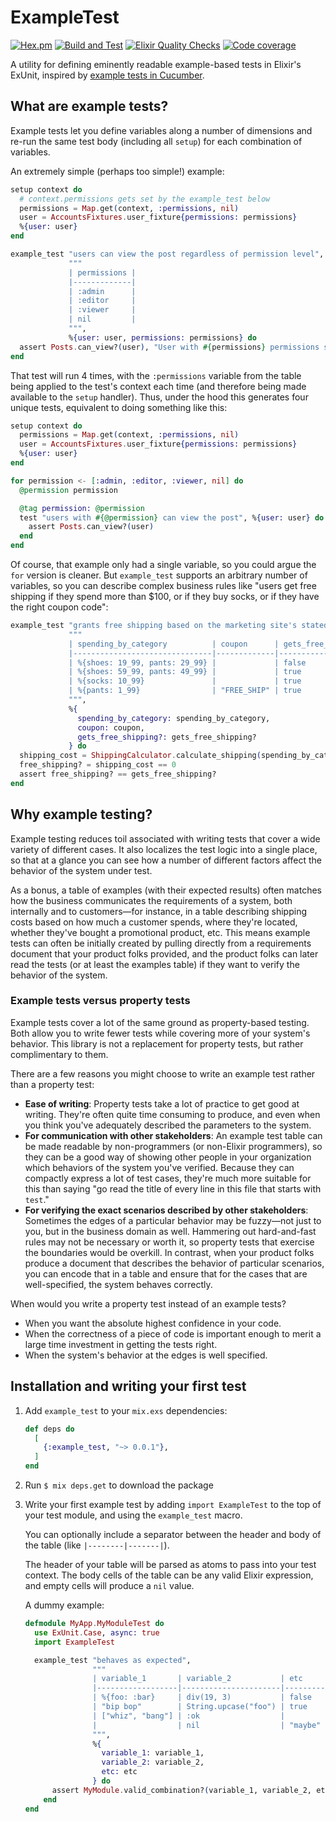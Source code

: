 # ExampleTest

[![Hex.pm](https://img.shields.io/hexpm/v/example_test)](https://hex.pm/packages/example_test) [![Build and Test](https://github.com/s3cur3/example_test/actions/workflows/elixir-build-and-test.yml/badge.svg)](https://github.com/s3cur3/example_test/actions/workflows/elixir-build-and-test.yml) [![Elixir Quality Checks](https://github.com/s3cur3/example_test/actions/workflows/elixir-quality-checks.yml/badge.svg)](https://github.com/s3cur3/example_test/actions/workflows/elixir-quality-checks.yml) [![Code coverage](https://codecov.io/gh/s3cur3/example_test/graph/badge.svg)](https://codecov.io/gh/s3cur3/example_test)

A utility for defining eminently readable example-based tests in 
Elixir's ExUnit, inspired by [example tests in Cucumber](https://cucumber.io/docs/guides/10-minute-tutorial/?lang=java#using-variables-and-examples).

## What are example tests?

Example tests let you define variables along a number of dimensions 
and re-run the same test body (including all `setup`) for each 
combination of variables.

An extremely simple (perhaps too simple!) example:

```elixir
setup context do
  # context.permissions gets set by the example_test below
  permissions = Map.get(context, :permissions, nil)
  user = AccountsFixtures.user_fixture{permissions: permissions}
  %{user: user}
end

example_test "users can view the post regardless of permission level",
             """
             | permissions |
             |-------------|
             | :admin      |
             | :editor     |
             | :viewer     |
             | nil         |
             """,
             %{user: user, permissions: permissions} do
  assert Posts.can_view?(user), "User with #{permissions} permissions should be able to view"
end
```

That test will run 4 times, with the `:permissions` variable from the table 
being applied to the test's context each time (and therefore being made
available to the `setup` handler). Thus, under the hood this generates
four unique tests, equivalent to doing something like this:

```elixir
setup context do
  permissions = Map.get(context, :permissions, nil)
  user = AccountsFixtures.user_fixture{permissions: permissions}
  %{user: user}
end

for permission <- [:admin, :editor, :viewer, nil] do
  @permission permission

  @tag permission: @permission
  test "users with #{@permission} can view the post", %{user: user} do
    assert Posts.can_view?(user)
  end
end
```

Of course, that example only had a single variable, so you could argue
the `for` version is cleaner. But `example_test` supports an arbitrary
number of variables, so you can describe complex business rules like
"users get free shipping if they spend more than $100, or if they buy
socks, or if they have the right coupon code":

```elixir
example_test "grants free shipping based on the marketing site's stated policy",
             """
             | spending_by_category          | coupon      | gets_free_shipping? |
             |-------------------------------|-------------|---------------------|
             | %{shoes: 19_99, pants: 29_99} |             | false               |
             | %{shoes: 59_99, pants: 49_99} |             | true                |
             | %{socks: 10_99}               |             | true                |
             | %{pants: 1_99}                | "FREE_SHIP" | true                |
             """,
             %{
               spending_by_category: spending_by_category,
               coupon: coupon,
               gets_free_shipping?: gets_free_shipping?
             } do
  shipping_cost = ShippingCalculator.calculate_shipping(spending_by_category, coupon)
  free_shipping? = shipping_cost == 0
  assert free_shipping? == gets_free_shipping?
end
```

## Why example testing?

Example testing reduces toil associated with writing tests that cover
a wide variety of different cases. It also localizes the test logic
into a single place, so that at a glance you can see how a number of
different factors affect the behavior of the system under test.

As a bonus, a table of examples (with their expected results) often
matches how the business communicates the requirements of a system,
both internally and to customers—for instance, in a table describing
shipping costs based on how much a customer spends, where they're
located, whether they've bought a promotional product, etc. This means
example tests can often be initially created by pulling directly from
a requirements document that your product folks provided, and the
product folks can later read the tests (or at least the examples table)
if they want to verify the behavior of the system.

### Example tests versus property tests

Example tests cover a lot of the same ground as property-based testing.
Both allow you to write fewer tests while covering more of your system's
behavior. This library is not a replacement for property tests, but
rather complimentary to them.

There are a few reasons you might choose to write an example
test rather than a property test:

- **Ease of writing**: Property tests take a lot of practice to get
  good at writing. They're often quite time consuming to produce, and
  even when you think you've adequately described the parameters to
  the system.
- **For communication with other stakeholders**: An example test
  table can be made readable by non-programmers (or non-Elixir 
  programmers), so they can be a good way of showing other people
  in your organization which behaviors of the system you've verified.
  Because they can compactly express a lot of test cases, they're
  much more suitable for this than saying "go read the title of
  every line in this file that starts with `test`."
- **For verifying the exact scenarios described by other stakeholders**:
  Sometimes the edges of a particular behavior may be fuzzy—not just
  to you, but in the business domain as well. Hammering out hard-and-fast
  rules may not be necessary or worth it, so property tests that exercise
  the boundaries would be overkill. In contrast, when your product
  folks produce a document that describes the behavior of particular
  scenarios, you can encode that in a table and ensure that for the
  cases that are well-specified, the system behaves correctly.

When would you write a property test instead of an example tests?

- When you want the absolute highest confidence in your code.
- When the correctness of a piece of code is important enough to merit
  a large time investment in getting the tests right.
- When the system's behavior at the edges is well specified.

## Installation and writing your first test

1. Add `example_test` to your `mix.exs` dependencies:

    ```elixir
    def deps do
      [
        {:example_test, "~> 0.0.1"},
      ]
    end
    ```
2. Run `$ mix deps.get` to download the package
3. Write your first example test by adding `import ExampleTest` 
   to the top of your test module, and using the `example_test` macro.

   You can optionally include a separator between the header and body
   of the table (like `|--------|-------|`).

   The header of your table will be parsed as atoms to pass into your
   test context. The body cells of the table can be any valid Elixir 
   expression, and empty cells will produce a `nil` value.

   A dummy example:

    ```elixir
    defmodule MyApp.MyModuleTest do
      use ExUnit.Case, async: true
      import ExampleTest

      example_test "behaves as expected",
                   """
                   | variable_1       | variable_2           | etc     |
                   |------------------|----------------------|---------|
                   | %{foo: :bar}     | div(19, 3)           | false   | 
                   | "bip bop"        | String.upcase("foo") | true    |
                   | ["whiz", "bang"] | :ok                  |         |
                   |                  | nil                  | "maybe" |
                   """,
                   %{
                     variable_1: variable_1,
                     variable_2: variable_2,
                     etc: etc
                   } do
          assert MyModule.valid_combination?(variable_1, variable_2, etc)
        end
    end
    ```
